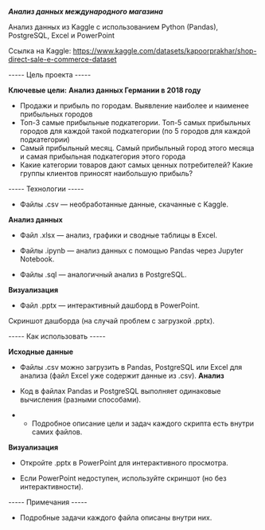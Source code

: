 ***Анализ данных международного магазина***

Анализ данных из Kaggle с использованием Python (Pandas), PostgreSQL, Excel и PowerPoint

Ссылка на Kaggle: https://www.kaggle.com/datasets/kapoorprakhar/shop-direct-sale-e-commerce-dataset

----- Цель проекта -----

**Ключевые цели:**
**Анализ данных Германии в 2018 году**

* Продажи и прибыль по городам. Выявление наиболее и наименее прибыльных городов
* Топ-3 самые прибыльные подкатегории. Топ-5 самых прибыльных городов для каждой такой подкатегории (по 5 городов для каждой подкатегории)
* Самый прибыльный месяц. Самый прибыльный город этого месяца и самая прибыльная подкатегория этого города
* Какие категории товаров дают самых ценных потребителей? Какие группы клиентов приносят наибольшую прибыль?

----- Технологии -----

* Файлы .csv — необработанные данные, скачанные с Kaggle.

**Анализ данных**

* Файл .xlsx — анализ, графики и сводные таблицы в Excel.

* Файлы .ipynb — анализ данных с помощью Pandas через Jupyter Notebook.

* Файлы .sql — аналогичный анализ в PostgreSQL.

**Визуализация**

* Файл .pptx — интерактивный дашборд в PowerPoint.

Скриншот дашборда (на случай проблем с загрузкой .pptx).

----- Как использовать -----

**Исходные данные**

* Файлы .csv можно загрузить в Pandas, PostgreSQL или Excel для анализа (файл Excel уже содержит данные из .csv).
**Анализ**

* Код в файлах Pandas и PostgreSQL выполняет одинаковые вычисления (разными способами).

* * Подробное описание цели и задач каждого скрипта есть внутри самих файлов.

**Визуализация**

* Откройте .pptx в PowerPoint для интерактивного просмотра.

* Если PowerPoint недоступен, используйте скриншот (но без интерактивности).

----- Примечания -----

* Подробные задачи каждого файла описаны внутри них.
